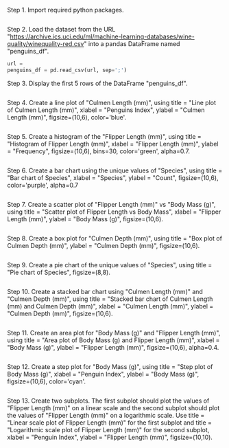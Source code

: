 Step 1. Import required python packages.
```python

```

Step 2. Load the dataset from the URL "https://archive.ics.uci.edu/ml/machine-learning-databases/wine-quality/winequality-red.csv" into a pandas DataFrame named "penguins_df".
```python
url = 
penguins_df = pd.read_csv(url, sep=';')
```

Step 3. Display the first 5 rows of the DataFrame "penguins_df".
```python

```

Step 4. Create a line plot of "Culmen Length (mm)", using title = "Line plot of Culmen Length (mm)", xlabel = "Penguins Index", ylabel = "Culmen Length (mm)", figsize=(10,6), color='blue'.
```python

```

Step 5. Create a histogram of the "Flipper Length (mm)", using title = "Histogram of Flipper Length (mm)", xlabel = "Flipper Length (mm)", ylabel = "Frequency", figsize=(10,6), bins=30, color='green', alpha=0.7.
```python

```

Step 6. Create a bar chart using the unique values of "Species", using title = "Bar chart of Species", xlabel = "Species", ylabel = "Count", figsize=(10,6), color='purple', alpha=0.7
```python

```

Step 7. Create a scatter plot of "Flipper Length (mm)" vs "Body Mass (g)", using title = "Scatter plot of Flipper Length vs Body Mass", xlabel = "Flipper Length (mm)", ylabel = "Body Mass (g)", figsize=(10,6).
```python

```

Step 8. Create a box plot for "Culmen Depth (mm)", using title = "Box plot of Culmen Depth (mm)", ylabel = "Culmen Depth (mm)", figsize=(10,6).
```python

```

Step 9. Create a pie chart of the unique values of "Species", using title = "Pie chart of Species", figsize=(8,8).
```python

```

Step 10. Create a stacked bar chart using "Culmen Length (mm)" and "Culmen Depth (mm)", using title = "Stacked bar chart of Culmen Length (mm) and Culmen Depth (mm)", xlabel = "Culmen Length (mm)", ylabel = "Culmen Depth (mm)", figsize=(10,6).
```python

```

Step 11. Create an area plot for "Body Mass (g)" and "Flipper Length (mm)", using title = "Area plot of Body Mass (g) and Flipper Length (mm)", xlabel = "Body Mass (g)", ylabel = "Flipper Length (mm)", figsize=(10,6), alpha=0.4.
```python

```

Step 12. Create a step plot for "Body Mass (g)", using title = "Step plot of Body Mass (g)", xlabel = "Penguin Index", ylabel = "Body Mass (g)", figsize=(10,6), color='cyan'.
```python

```

Step 13. Create two subplots. The first subplot should plot the values of "Flipper Length (mm)" on a linear scale and the second subplot should plot the values of "Flipper Length (mm)" on a logarithmic scale. Use title = "Linear scale plot of Flipper Length (mm)" for the first subplot and title = "Logarithmic scale plot of Flipper Length (mm)" for the second subplot, xlabel = "Penguin Index", ylabel = "Flipper Length (mm)", figsize=(10,10).
```python

```
